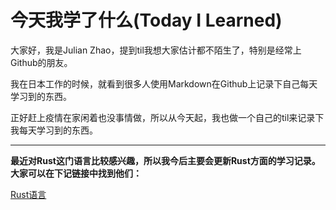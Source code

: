 # 今天我学了什么(Today I Learned)

大家好，我是Julian Zhao，提到til我想大家估计都不陌生了，特别是经常上Github的朋友。

我在日本工作的时候，就看到很多人使用Markdown在Github上记录下自己每天学习到的东西。

正好赶上疫情在家闲着也没事情做，所以从今天起，我也做一个自己的til来记录下我每天学习到的东西。


---

**最近对Rust这门语言比较感兴趣，所以我今后主要会更新Rust方面的学习记录。大家可以在下记链接中找到他们：**

[Rust语言](rust/README.zh_cn.md)